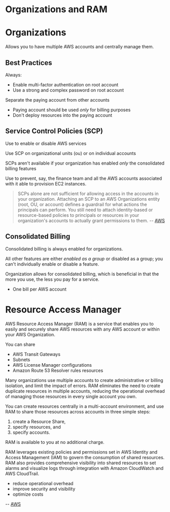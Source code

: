 # Organizations and RAM

# Organizations

Allows you to have multiple AWS accounts and centrally manage them. 

## Best Practices

Always:

* Enable multi-factor authentication on root account
* Use a strong and complex password on root account

Separate the paying account from other accounts

* Paying account should be used *only* for billing purposes
* Don't deploy resources into the paying account

## Service Control Policies (SCP)

Use to enable or disable AWS services

Use SCP on organizational units (ou) or on individual accounts

SCPs aren't available if your organization has enabled *only* the consolidated billing features

Use to prevent, say, the finance team and all the AWS accounts associated with it able to provision EC2 instances.

> SCPs alone are not sufficient for allowing access in the accounts in your organization. Attaching an SCP to an AWS Organizations entity (root, OU, or account) defines a guardrail for what actions the principals can perform. You still need to attach identity-based or resource-based policies to principals or resources in your organization's accounts to actually grant permissions to them. -- [AWS](https://docs.aws.amazon.com/organizations/latest/userguide/orgs_manage_policies_scp.html)

## Consolidated Billing

Consolidated billing is always enabled for organizations. 

All other features are either *enabled as a group* or disabled as a group; you can't individually enable or disable a feature. 

Organization allows for consolidated billing, which is beneficial in that the more you use, the less you pay for a service. 

* One bill per AWS account

# Resource Access Manager

AWS Resource Access Manager (RAM) is a service that enables you to easily and securely share AWS resources with any AWS account or within your AWS Organization. 

You can share 

* AWS Transit Gateways
* Subnets
* AWS License Manager configurations
* Amazon Route 53 Resolver rules resources

Many organizations use multiple accounts to create administrative or billing isolation, and limit the impact of errors. RAM eliminates the need to create duplicate resources in multiple accounts, reducing the operational overhead of managing those resources in every single account you own. 

You can create resources centrally in a multi-account environment, and use RAM to share those resources across accounts in three simple steps: 

1. create a Resource Share,
2. specify resources, and 
3. specify accounts. 

RAM is available to you at no additional charge.

RAM leverages existing policies and permissions set in AWS Identity and Access Management (IAM) to govern the consumption of shared resources. RAM also provides comprehensive visibility into shared resources to set alarms and visualize logs through integration with Amazon CloudWatch and AWS CloudTrail.

* reduce operational overhead
* improve security and visibility
* optimize costs

-- [AWS](https://aws.amazon.com/ram/)

